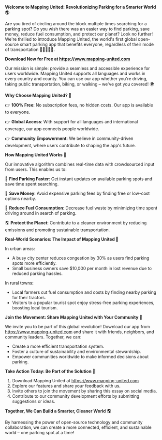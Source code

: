 **Welcome to Mapping United: Revolutionizing Parking for a Smarter World 🌎**

Are you tired of circling around the block multiple times searching for a parking spot? Do you wish there was an easier way to find parking, save money, reduce fuel consumption, and protect our planet? Look no further! We're thrilled to introduce Mapping United, the world's first global open-source smart parking app that benefits everyone, regardless of their mode of transportation 🚗🚌🚂🚴‍♀️.

**Download Now for Free at https://www.mapping-united.com**

Our mission is simple: provide a seamless and accessible experience for users worldwide. Mapping United supports all languages and works in every country and county. You can use our app whether you're driving, taking public transportation, biking, or walking – we've got you covered! 🌍

**Why Choose Mapping United? 🤔**

👉 **100% Free**: No subscription fees, no hidden costs. Our app is available to everyone.

👉 **Global Access**: With support for all languages and international coverage, our app connects people worldwide.

👉 **Community Empowerment**: We believe in community-driven development, where users contribute to shaping the app's future.

**How Mapping United Works 🔧**

Our innovative algorithm combines real-time data with crowdsourced input from users. This enables us to:

🚗 **Find Parking Faster**: Get instant updates on available parking spots and save time spent searching.

💸 **Save Money**: Avoid expensive parking fees by finding free or low-cost options nearby.

🚨 **Reduce Fuel Consumption**: Decrease fuel waste by minimizing time spent driving around in search of parking.

🌎 **Protect the Planet**: Contribute to a cleaner environment by reducing emissions and promoting sustainable transportation.

**Real-World Scenarios: The Impact of Mapping United 🌟**

In urban areas:

* A busy city center reduces congestion by 30% as users find parking spots more efficiently.
* Small business owners save $10,000 per month in lost revenue due to reduced parking hassles.

In rural towns:

* Local farmers cut fuel consumption and costs by finding nearby parking for their tractors.
* Visitors to a popular tourist spot enjoy stress-free parking experiences, boosting local tourism.

**Join the Movement: Share Mapping United with Your Community 🌟**

We invite you to be part of this global revolution! Download our app from https://www.mapping-united.com and share it with friends, neighbors, and community leaders. Together, we can:

* Create a more efficient transportation system.
* Foster a culture of sustainability and environmental stewardship.
* Empower communities worldwide to make informed decisions about parking.

**Take Action Today: Be Part of the Solution 🌟**

1. Download Mapping United at https://www.mapping-united.com
2. Explore our features and share your feedback with us.
3. Invite others to join the movement by sharing this essay on social media.
4. Contribute to our community development efforts by submitting suggestions or ideas.

**Together, We Can Build a Smarter, Cleaner World 🌎**

By harnessing the power of open-source technology and community collaboration, we can create a more connected, efficient, and sustainable world – one parking spot at a time!